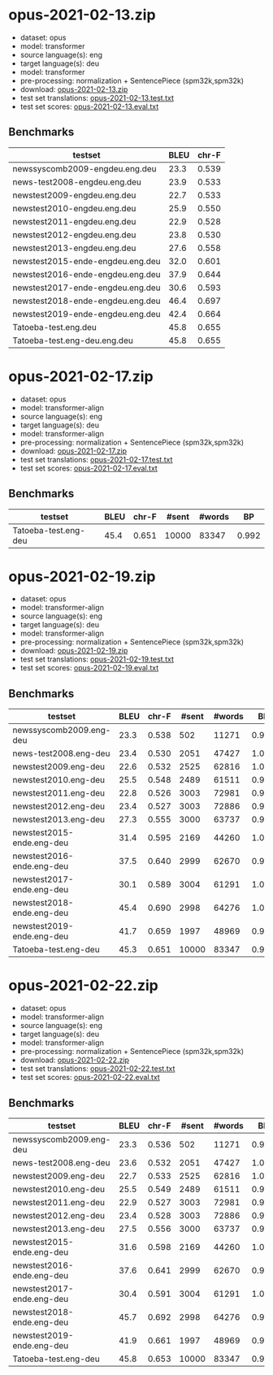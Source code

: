 # opus-2021-02-13.zip

* dataset: opus
* model: transformer
* source language(s): eng
* target language(s): deu
* model: transformer
* pre-processing: normalization + SentencePiece (spm32k,spm32k)
* download: [opus-2021-02-13.zip](https://object.pouta.csc.fi/Tatoeba-MT-models/eng-deu/opus-2021-02-13.zip)
* test set translations: [opus-2021-02-13.test.txt](https://object.pouta.csc.fi/Tatoeba-MT-models/eng-deu/opus-2021-02-13.test.txt)
* test set scores: [opus-2021-02-13.eval.txt](https://object.pouta.csc.fi/Tatoeba-MT-models/eng-deu/opus-2021-02-13.eval.txt)

## Benchmarks

| testset               | BLEU  | chr-F |
|-----------------------|-------|-------|
| newssyscomb2009-engdeu.eng.deu 	| 23.3 	| 0.539 |
| news-test2008-engdeu.eng.deu 	| 23.9 	| 0.533 |
| newstest2009-engdeu.eng.deu 	| 22.7 	| 0.533 |
| newstest2010-engdeu.eng.deu 	| 25.9 	| 0.550 |
| newstest2011-engdeu.eng.deu 	| 22.9 	| 0.528 |
| newstest2012-engdeu.eng.deu 	| 23.8 	| 0.530 |
| newstest2013-engdeu.eng.deu 	| 27.6 	| 0.558 |
| newstest2015-ende-engdeu.eng.deu 	| 32.0 	| 0.601 |
| newstest2016-ende-engdeu.eng.deu 	| 37.9 	| 0.644 |
| newstest2017-ende-engdeu.eng.deu 	| 30.6 	| 0.593 |
| newstest2018-ende-engdeu.eng.deu 	| 46.4 	| 0.697 |
| newstest2019-ende-engdeu.eng.deu 	| 42.4 	| 0.664 |
| Tatoeba-test.eng.deu 	| 45.8 	| 0.655 |
| Tatoeba-test.eng-deu.eng.deu 	| 45.8 	| 0.655 |

# opus-2021-02-17.zip

* dataset: opus
* model: transformer-align
* source language(s): eng
* target language(s): deu
* model: transformer-align
* pre-processing: normalization + SentencePiece (spm32k,spm32k)
* download: [opus-2021-02-17.zip](https://object.pouta.csc.fi/Tatoeba-MT-models/eng-deu/opus-2021-02-17.zip)
* test set translations: [opus-2021-02-17.test.txt](https://object.pouta.csc.fi/Tatoeba-MT-models/eng-deu/opus-2021-02-17.test.txt)
* test set scores: [opus-2021-02-17.eval.txt](https://object.pouta.csc.fi/Tatoeba-MT-models/eng-deu/opus-2021-02-17.eval.txt)

## Benchmarks

| testset | BLEU  | chr-F | #sent | #words | BP |
|---------|-------|-------|-------|--------|----|
| Tatoeba-test.eng-deu 	| 45.4 	| 0.651 	| 10000 	| 83347 	| 0.992 |

# opus-2021-02-19.zip

* dataset: opus
* model: transformer-align
* source language(s): eng
* target language(s): deu
* model: transformer-align
* pre-processing: normalization + SentencePiece (spm32k,spm32k)
* download: [opus-2021-02-19.zip](https://object.pouta.csc.fi/Tatoeba-MT-models/eng-deu/opus-2021-02-19.zip)
* test set translations: [opus-2021-02-19.test.txt](https://object.pouta.csc.fi/Tatoeba-MT-models/eng-deu/opus-2021-02-19.test.txt)
* test set scores: [opus-2021-02-19.eval.txt](https://object.pouta.csc.fi/Tatoeba-MT-models/eng-deu/opus-2021-02-19.eval.txt)

## Benchmarks

| testset | BLEU  | chr-F | #sent | #words | BP |
|---------|-------|-------|-------|--------|----|
| newssyscomb2009.eng-deu 	| 23.3 	| 0.538 	| 502 	| 11271 	| 0.992 |
| news-test2008.eng-deu 	| 23.4 	| 0.530 	| 2051 	| 47427 	| 1.000 |
| newstest2009.eng-deu 	| 22.6 	| 0.532 	| 2525 	| 62816 	| 1.000 |
| newstest2010.eng-deu 	| 25.5 	| 0.548 	| 2489 	| 61511 	| 0.967 |
| newstest2011.eng-deu 	| 22.8 	| 0.526 	| 3003 	| 72981 	| 0.993 |
| newstest2012.eng-deu 	| 23.4 	| 0.527 	| 3003 	| 72886 	| 0.970 |
| newstest2013.eng-deu 	| 27.3 	| 0.555 	| 3000 	| 63737 	| 0.984 |
| newstest2015-ende.eng-deu 	| 31.4 	| 0.595 	| 2169 	| 44260 	| 1.000 |
| newstest2016-ende.eng-deu 	| 37.5 	| 0.640 	| 2999 	| 62670 	| 0.994 |
| newstest2017-ende.eng-deu 	| 30.1 	| 0.589 	| 3004 	| 61291 	| 1.000 |
| newstest2018-ende.eng-deu 	| 45.4 	| 0.690 	| 2998 	| 64276 	| 1.000 |
| newstest2019-ende.eng-deu 	| 41.7 	| 0.659 	| 1997 	| 48969 	| 0.986 |
| Tatoeba-test.eng-deu 	| 45.3 	| 0.651 	| 10000 	| 83347 	| 0.991 |

# opus-2021-02-22.zip

* dataset: opus
* model: transformer-align
* source language(s): eng
* target language(s): deu
* model: transformer-align
* pre-processing: normalization + SentencePiece (spm32k,spm32k)
* download: [opus-2021-02-22.zip](https://object.pouta.csc.fi/Tatoeba-MT-models/eng-deu/opus-2021-02-22.zip)
* test set translations: [opus-2021-02-22.test.txt](https://object.pouta.csc.fi/Tatoeba-MT-models/eng-deu/opus-2021-02-22.test.txt)
* test set scores: [opus-2021-02-22.eval.txt](https://object.pouta.csc.fi/Tatoeba-MT-models/eng-deu/opus-2021-02-22.eval.txt)

## Benchmarks

| testset | BLEU  | chr-F | #sent | #words | BP |
|---------|-------|-------|-------|--------|----|
| newssyscomb2009.eng-deu 	| 23.3 	| 0.536 	| 502 	| 11271 	| 0.987 |
| news-test2008.eng-deu 	| 23.6 	| 0.532 	| 2051 	| 47427 	| 1.000 |
| newstest2009.eng-deu 	| 22.7 	| 0.533 	| 2525 	| 62816 	| 1.000 |
| newstest2010.eng-deu 	| 25.5 	| 0.549 	| 2489 	| 61511 	| 0.966 |
| newstest2011.eng-deu 	| 22.9 	| 0.527 	| 3003 	| 72981 	| 0.993 |
| newstest2012.eng-deu 	| 23.4 	| 0.528 	| 3003 	| 72886 	| 0.970 |
| newstest2013.eng-deu 	| 27.5 	| 0.556 	| 3000 	| 63737 	| 0.984 |
| newstest2015-ende.eng-deu 	| 31.6 	| 0.598 	| 2169 	| 44260 	| 1.000 |
| newstest2016-ende.eng-deu 	| 37.6 	| 0.641 	| 2999 	| 62670 	| 0.993 |
| newstest2017-ende.eng-deu 	| 30.4 	| 0.591 	| 3004 	| 61291 	| 1.000 |
| newstest2018-ende.eng-deu 	| 45.7 	| 0.692 	| 2998 	| 64276 	| 0.999 |
| newstest2019-ende.eng-deu 	| 41.9 	| 0.661 	| 1997 	| 48969 	| 0.987 |
| Tatoeba-test.eng-deu 	| 45.8 	| 0.653 	| 10000 	| 83347 	| 0.993 |

